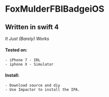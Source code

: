 # FoxMulderFBIBadgeiOS

## Written in swift 4

_It Just (Barely) Works_

#### Tested on:
	- iPhone 7 - IRL
	- iphone X - Simulator
	
#### Install:

	- Download source and diy
	- Use Impactor to install the IPA.
